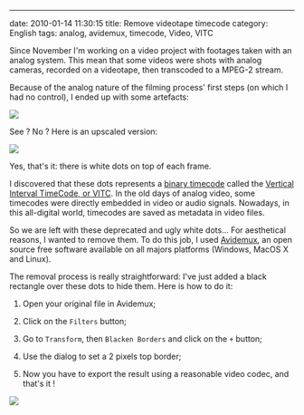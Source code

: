 ---
date: 2010-01-14 11:30:15
title: Remove videotape timecode
category: English
tags: analog, avidemux, timecode, Video, VITC

Since November I'm working on a video project with footages taken with an analog system. This mean that some videos were shots with analog cameras, recorded on a videotape, then transcoded to a MPEG-2 stream.

Because of the analog nature of the filming process' first steps (on which I had no control), I ended up with some artefacts:

![](/uploads/2010/analog-videotape-timecode.png)

See ? No ? Here is an upscaled version:

![](/uploads/2010/analog-videotape-timecode-upscaled-detail.png)

Yes, that's it: there is white dots on top of each frame.

I discovered that these dots represents a [binary timecode](http://documentation.apple.com/en/finalcutpro/usermanual/chapter_D_section_7.html#apple_ref:doc:uid:TempBookID-ReplacedWhenAssociatingWithMessierRevision-44035FRT-1001444) called the [Vertical Interval TimeCode, or VITC](http://en.wikipedia.org/wiki/Vertical_interval_timecode). In the old days of analog video, some timecodes were directly embedded in video or audio signals. Nowadays, in this all-digital world, timecodes are saved as metadata in video files.

So we are left with these deprecated and ugly white dots... For aesthetical reasons, I wanted to remove them. To do this job, I used [Avidemux](http://avidemux.berlios.de), an open source free software available on all majors platforms (Windows, MacOS X and Linux).

The removal process is really straightforward: I've just added a black rectangle over these dots to hide them. Here is how to do it:

  1. Open your original file in Avidemux;

  2. Click on the `Filters` button;

  3. Go to `Transform`, then `Blacken Borders` and click on the `+` button;

  4. Use the dialog to set a 2 pixels top border;

  5. Now you have to export the result using a reasonable video codec, and that's it !

![](/uploads/2010/avidemux-add-black-border.png)

